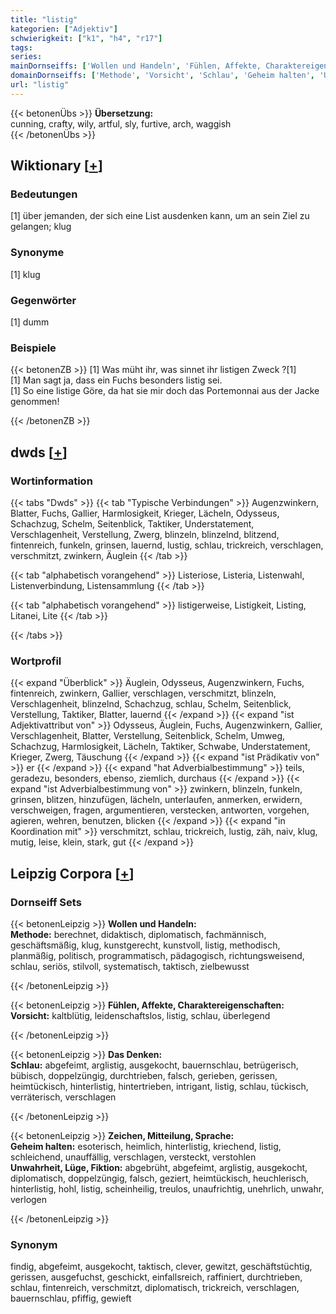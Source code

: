 ```yaml
---
title: "listig"
kategorien: ["Adjektiv"]
schwierigkeit: ["k1", "h4", "r17"]
tags:
series:
mainDornseiffs: ['Wollen und Handeln', 'Fühlen, Affekte, Charaktereigenschaften', 'Das Denken', 'Zeichen, Mitteilung, Sprache']
domainDornseiffs: ['Methode', 'Vorsicht', 'Schlau', 'Geheim halten', 'Unwahrheit, Lüge, Fiktion']
url: "listig"
---
```


{{< betonenÜbs >}}
**Übersetzung:**  
cunning, crafty, wily, artful, sly, furtive, arch, waggish  
{{< /betonenÜbs >}}

## Wiktionary [[+](https://de.wiktionary.org/wiki/listig)]

### Bedeutungen
[1] über jemanden, der sich eine List ausdenken kann, um an sein Ziel zu gelangen; klug  

### Synonyme
[1] klug  

### Gegenwörter
[1] dumm  

### Beispiele
{{< betonenZB >}}
[1] Was müht ihr, was sinnet ihr listigen Zweck ?[1]  
[1] Man sagt ja, dass ein Fuchs besonders listig sei.  
[1] So eine listige Göre, da hat sie mir doch das Portemonnai aus der Jacke genommen!  

{{< /betonenZB >}}


## dwds [[+](https://www.dwds.de/wb/listig)]

### Wortinformation
{{< tabs "Dwds" >}}
{{< tab "Typische Verbindungen" >}}
Augenzwinkern, Blatter, Fuchs, Gallier, Harmlosigkeit, Krieger, Lächeln, Odysseus, Schachzug, Schelm, Seitenblick, Taktiker, Understatement, Verschlagenheit, Verstellung, Zwerg, blinzeln, blinzelnd, blitzend, fintenreich, funkeln, grinsen, lauernd, lustig, schlau, trickreich, verschlagen, verschmitzt, zwinkern, Äuglein
{{< /tab >}}

{{< tab "alphabetisch vorangehend" >}}
Listeriose, Listeria, Listenwahl, Listenverbindung, Listensammlung
{{< /tab >}}

{{< tab "alphabetisch vorangehend" >}}
listigerweise, Listigkeit, Listing, Litanei, Lite
{{< /tab >}}

{{< /tabs >}}

### Wortprofil
{{< expand "Überblick" >}} Äuglein, Odysseus, Augenzwinkern, Fuchs, fintenreich, zwinkern, Gallier, verschlagen, verschmitzt, blinzeln, Verschlagenheit, blinzelnd, Schachzug, schlau, Schelm, Seitenblick, Verstellung, Taktiker, Blatter, lauernd {{< /expand >}}
{{< expand "ist Adjektivattribut von" >}} Odysseus, Äuglein, Fuchs, Augenzwinkern, Gallier, Verschlagenheit, Blatter, Verstellung, Seitenblick, Schelm, Umweg, Schachzug, Harmlosigkeit, Lächeln, Taktiker, Schwabe, Understatement, Krieger, Zwerg, Täuschung {{< /expand >}}
{{< expand "ist Prädikativ von" >}} er {{< /expand >}}
{{< expand "hat Adverbialbestimmung" >}} teils, geradezu, besonders, ebenso, ziemlich, durchaus {{< /expand >}}
{{< expand "ist Adverbialbestimmung von" >}} zwinkern, blinzeln, funkeln, grinsen, blitzen, hinzufügen, lächeln, unterlaufen, anmerken, erwidern, verschweigen, fragen, argumentieren, verstecken, antworten, vorgehen, agieren, wehren, benutzen, blicken {{< /expand >}}
{{< expand "in Koordination mit" >}} verschmitzt, schlau, trickreich, lustig, zäh, naiv, klug, mutig, leise, klein, stark, gut {{< /expand >}}

## Leipzig Corpora [[+](https://corpora.uni-leipzig.de/en/res?word=listig&corpusId=deu_newscrawl-public_2018)]

### Dornseiff Sets
{{< betonenLeipzig >}}
**Wollen und Handeln:**  
**Methode:** berechnet, didaktisch, diplomatisch, fachmännisch, geschäftsmäßig, klug, kunstgerecht, kunstvoll, listig, methodisch, planmäßig, politisch, programmatisch, pädagogisch, richtungsweisend, schlau, seriös, stilvoll, systematisch, taktisch, zielbewusst  

{{< /betonenLeipzig >}}


{{< betonenLeipzig >}}
**Fühlen, Affekte, Charaktereigenschaften:**  
**Vorsicht:** kaltblütig, leidenschaftslos, listig, schlau, überlegend  

{{< /betonenLeipzig >}}


{{< betonenLeipzig >}}
**Das Denken:**  
**Schlau:** abgefeimt, arglistig, ausgekocht, bauernschlau, betrügerisch, bübisch, doppelzüngig, durchtrieben, falsch, gerieben, gerissen, heimtückisch, hinterlistig, hintertrieben, intrigant, listig, schlau, tückisch, verräterisch, verschlagen  

{{< /betonenLeipzig >}}


{{< betonenLeipzig >}}
**Zeichen, Mitteilung, Sprache:**  
**Geheim halten:** esoterisch, heimlich, hinterlistig, kriechend, listig, schleichend, unauffällig, verschlagen, versteckt, verstohlen  
**Unwahrheit, Lüge, Fiktion:** abgebrüht, abgefeimt, arglistig, ausgekocht, diplomatisch, doppelzüngig, falsch, geziert, heimtückisch, heuchlerisch, hinterlistig, hohl, listig, scheinheilig, treulos, unaufrichtig, unehrlich, unwahr, verlogen  

{{< /betonenLeipzig >}}

### Synonym
findig, abgefeimt, ausgekocht, taktisch, clever, gewitzt, geschäftstüchtig, gerissen, ausgefuchst, geschickt, einfallsreich, raffiniert, durchtrieben, schlau, fintenreich, verschmitzt, diplomatisch, trickreich, verschlagen, bauernschlau, pfiffig, gewieft

